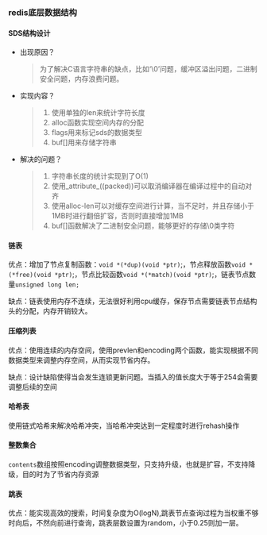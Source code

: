 ### redis底层数据结构

#### SDS结构设计

- 出现原因？

  > 为了解决C语言字符串的缺点，比如‘\0’问题，缓冲区溢出问题，二进制安全问题，内存浪费问题。

- 实现内容？

  > 1. 使用单独的len来统计字符长度
  > 2. alloc函数实现空间内存的分配
  > 3. flags用来标记sds的数据类型
  > 4. buf[]用来存储字符串

- 解决的问题？

  > 1. 字符串长度的统计实现到了O(1)
  > 2. 使用\_attribute\_((packed))可以取消编译器在编译过程中的自动对齐
  > 3. 使用alloc-len可以对缓存空间进行计算，当不足时，并且存储小于1MB时进行翻倍扩容，否则时直接增加1MB
  > 4. buf[]函数解决了二进制安全问题，能够更好的存储\0类字符

#### 链表

优点：增加了节点复制函数：`void *(*dup)(void *ptr)`;，节点释放函数`void *(*free)(void *ptr)`;，节点比较函数`void *(*match)(void *ptr)`;，链表节点数量`unsigned long len;`

缺点：链表使用内存不连续，无法很好利用cpu缓存，保存节点需要链表节点结构头的分配，内存开销较大。

#### 压缩列表

优点：使用连续的内存空间，使用prevlen和encoding两个函数，能实现根据不同数据类型来调整内存空间，从而实现节省内存。

缺点：设计缺陷使得当会发生连锁更新问题。当插入的值长度大于等于254会需要调整后续的空间

#### 哈希表

使用链式哈希来解决哈希冲突，当哈希冲突达到一定程度时进行rehash操作

#### 整数集合

`contents`数组按照encoding调整数据类型，只支持升级，也就是扩容，不支持降级，目的时为了节省内存资源

#### 跳表

优点：能实现高效的搜索，时间复杂度为O(logN),跳表节点查询过程为当权重不够时向后，不然向前进行查询，跳表层数设置为random，小于0.25则加一层。